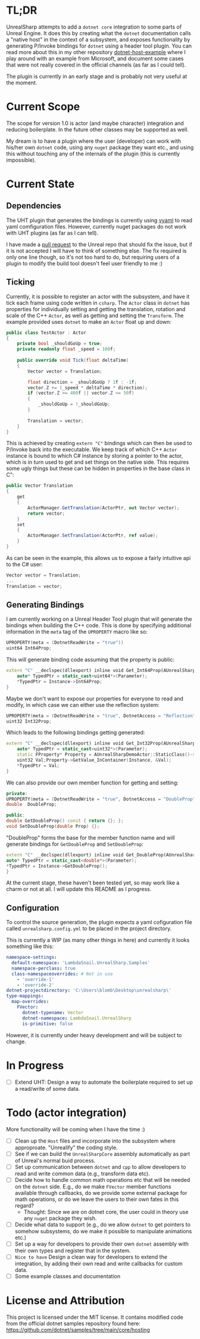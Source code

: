# TL;DR

UnrealSharp attempts to add a `dotnet core` integration to some parts of Unreal Engine. It does this by creating what the `dotnet` documentation calls a "native host" in the context of a subsystem, and exposes functionality by generating P/Invoke bindings for `dotnet` using a header tool plugin. You can read more about this in my other repository [dotnet-host-example](https://github.com/lambda-snail/dotnet-host-example) where I play around with an example from Microsoft, and document some cases that were not really covered in the official channels (as far as I could tell).

The plugin is currently in an early stage and is probably not very useful at the moment.

# Current Scope

The scope for version 1.0 is actor (and maybe character) integration and reducing boilerplate. In the future other classes may be supported as well.

My dream is to have a plugin where the user (developer) can work with his/her own `dotnet` code, using any `nuget` package they want etc., and using this without touching any of the internals of the plugin (this is currently impossible).

# Current State

## Dependencies

The UHT plugin that generates the bindings is currently using [vyaml](https://github.com/hadashiA/VYaml) to read yaml comfiguration files. However, currently nuget packages do not work with UHT plugins (as far as I can tell).

I have made a [pull request](https://github.com/EpicGames/UnrealEngine/pull/11863) to the Unreal repo that should fix the issue, but if it is not accepted I will have to think of something else. The fix required is only one line though, so it's not too hard to do, but requiring users of a plugin to modify the build tool doesn't feel user friendly to me :)

## Ticking

Currently, it is possible to register an actor with the subsystem, and have it tick each frame using code written in `csharp`. The `Actor` class in `dotnet` has properties for individually setting and getting the translation, rotation and scale of the C++ `Actor`, as well as getting and setting the `Transform`. The example provided uses `dotnet` to make an `Actor` float up and down:

```csharp
public class TestActor : Actor
{
    private bool _shouldGoUp = true;
    private readonly float _speed = 100f;
    
    public override void Tick(float deltaTime)
    {
        Vector vector = Translation;

        float direction = _shouldGoUp ? 1f : -1f;
        vector.Z += (_speed * deltaTime * direction);
        if (vector.Z >= 400f || vector.Z <= 50f)
        {
            _shouldGoUp = !_shouldGoUp;
        }
        
        Translation = vector;
    }
}
```

This is achieved by creating `extern "C"` bindings which can then be used to P/Invoke back into the executable. We keep track of which C++ `Actor` instance is bound to which C# instance by storing a pointer to the actor, which is in turn used to get and set things on the native side. This requires some ugly things but these can be hidden in properties in the base class in C":

```csharp
public Vector Translation
{
    get
    {
        ActorManager.GetTranslation(ActorPtr, out Vector vector);
        return vector;
    }
    set
    {
        ActorManager.SetTranslation(ActorPtr, ref value);
    }
}
```

As can be seen in the example, this allows us to expose a fairly intuitive api to the C# user:

```csharp
Vector vector = Translation;
...
Translation = vector;
```

## Generating Bindings

I am currently working on a Unreal Header Tool plugin that will generate the bindings when building the C++ code. This is done by specifying additional information in the `meta` tag of the `UPROPERTY` macro like so:

```c++
UPROPERTY(meta = (DotnetReadWrite = "true")) 
uint64 Int64Prop; 
``` 

This will generate binding code assuming that the property is public:

```c++
extern "C" __declspec(dllexport) inline void Get_Int64Prop(AUnrealSharpDemoActor const* Instance, void* Parameter) {
    auto* TypedPtr = static_cast<uint64*>(Parameter);
    *TypedPtr = Instance->Int64Prop;
}
```

Maybe we don't want to expose our properties for everyone to read and modify, in which case we can either use the reflection system:

```c++
UPROPERTY(meta = (DotnetReadWrite = "true", DotnetAccess = "Reflection")) 
uint32 Int32Prop;
```

Which leads to the following bindings getting generated:

```c++
extern "C" __declspec(dllexport) inline void Get_Int32Prop(AUnrealSharpDemoActor const* Instance, void* Parameter) {
    auto* TypedPtr = static_cast<uint32*>(Parameter);
    static FProperty* Property = AUnrealSharpDemoActor::StaticClass()->FindPropertyByName("Int32Prop");
    uint32 Val;Property->GetValue_InContainer(Instance, &Val);
    *TypedPtr = Val;
}
```

We can also provide our own member function for getting and setting:

```c++
private:
UPROPERTY(meta = (DotnetReadWrite = "true", DotnetAccess = "DoubleProp"))
double  DoubleProp;

public:
double GetDoubleProp() const { return {}; };
void SetDoubleProp(double Prop) {};
```

"DoubleProp" forms the base for the member function name and will generate bindings for `GetDoubleProp` and `SetDoubleProp`:

```c++
extern "C" __declspec(dllexport) inline void Get_DoubleProp(AUnrealSharpDemoActor const* Instance, void* Parameter) {
auto* TypedPtr = static_cast<double*>(Parameter);
*TypedPtr = Instance->GetDoubleProp();
}
```

At the current stage, these haven't been tested yet, so may work like a charm or not at all. I will update this README as I progress.

## Configuration

To control the source generation, the plugin expects a yaml cofiguration file called `unrealsharp.config.yml` to be placed in the project directory. 

This is currently a WIP (as many other things in here) and currently it looks something like this:

```yaml
namespace-settings:
  default-namespace: 'LambdaSnail.UnrealSharp.Samples'
  namespace-perclass: true
  class-namespaceoverrides: # Not in use
    - 'override-1'
    - 'override-2'
dotnet-projectdirectory: 'C:\Users\blomb\Desktop\unrealsharp\'
type-mappings:
  map-overrides:
    FVector:
      dotnet-typename: Vector
      dotnet-namespace: LambdaSnail.UnrealSharp
      is-primitive: false
```

However, it is currently under heavy development and will be subject to change.

# In Progress

- [ ] Extend UHT: Design a way to automate the boilerplate required to set up a read/write of some data.

# Todo (actor integration)

More functionality will be coming when I have the time :)

- [ ] Clean up the `Host` files and incorporate into the subsystem where approproate. "Unrealify" the coding style.
- [ ] See if we can build the `UnrealSharpCore` assembly automatically as part of Unreal's normal buid process.
- [ ] Set up communication between `dotnet` and `cpp` to allow developers to read and write common data (e.g., transform data etc).
- [ ] Decide how to handle common math operations etc that will be needed on the `dotnet` side. E.g., do we make `FVector` member functions available through callbacks, do we provide some external package for math operations, or do we leave the users to their own fates in this regard?
    - Thought: Since we are on dotnet core, the user could in theory use any `nuget` package they wish.
- [ ] Decide what data to support (e.g., do we allow `dotnet` to get pointers to somehow subsystems, do we make it possible to manipulate animations etc.)
- [ ] Set up a way for developers to provide their own `dotnet` assembly with their own types and register that in the system.
- [ ] `Nice to have` Design a clean way for developers to extend the integration, by adding their own read and write callbacks for custom data.
- [ ] Some example classes and documentation

# License and Attribution

This project is licensed under the MIT license. It contains modified code from the official dotnet samples repository found here: https://github.com/dotnet/samples/tree/main/core/hosting
